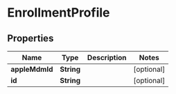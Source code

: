
# EnrollmentProfile

## Properties
Name | Type | Description | Notes
------------ | ------------- | ------------- | -------------
**appleMdmId** | **String** |  |  [optional]
**id** | **String** |  |  [optional]



